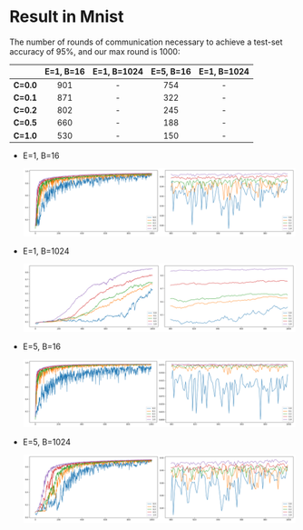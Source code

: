 # Result in Mnist

The number of rounds of communication necessary to achieve a test-set accuracy of 95%, and our max round is 1000:

|           | E=1, B=16 | E=1, B=1024 | E=5, B=16 | E=1, B=1024 |
| :-------: | :-------: | :---------: | :-------: | :---------: |
| **C=0.0** |    901    |      -      |    754    |      -      |
| **C=0.1** |    871    |      -      |    322    |      -      |
| **C=0.2** |    802    |      -      |    245    |      -      |
| **C=0.5** |    660    |      -      |    188    |      -      |
| **C=1.0** |    530    |      -      |    150    |      -      |



- E=1, B=16
  
  ![](img/B16_E1.png)
  
- E=1, B=1024

  ![](img/B1024_E1.png)

- E=5, B=16

  ![](img/B16_E5.png)

- E=5, B=1024

  ![](img/B1024_E5.png)

  
